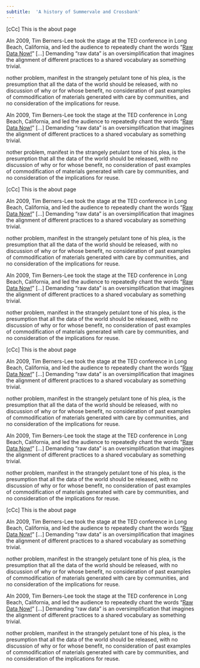 ```yaml
---
subtitle:  'A history of Summervale and Crossbank'
---
```


[cCc] This is the about page 

AIn 2009, Tim Berners-Lee took the stage at the TED conference in Long Beach, California, and led the audience to repeatedly chant the words “[Raw Data Now!](https://youtu.be/OM6XIICm_qo?t=630)” \[...] Demanding “raw data” is an oversimplification that imagines the alignment of different practices to a shared vocabulary as something trivial.

nother problem, manifest in the strangely petulant tone of his plea, is the presumption that all the data of the world should be released, with no discussion of why or for whose benefit, no consideration of past examples of commodification of materials generated with care by communities, and no consideration of the implications for reuse.

AIn 2009, Tim Berners-Lee took the stage at the TED conference in Long Beach, California, and led the audience to repeatedly chant the words “[Raw Data Now!](https://youtu.be/OM6XIICm_qo?t=630)” \[...] Demanding “raw data” is an oversimplification that imagines the alignment of different practices to a shared vocabulary as something trivial.

nother problem, manifest in the strangely petulant tone of his plea, is the presumption that all the data of the world should be released, with no discussion of why or for whose benefit, no consideration of past examples of commodification of materials generated with care by communities, and no consideration of the implications for reuse.

[cCc] This is the about page 

AIn 2009, Tim Berners-Lee took the stage at the TED conference in Long Beach, California, and led the audience to repeatedly chant the words “[Raw Data Now!](https://youtu.be/OM6XIICm_qo?t=630)” \[...] Demanding “raw data” is an oversimplification that imagines the alignment of different practices to a shared vocabulary as something trivial.

nother problem, manifest in the strangely petulant tone of his plea, is the presumption that all the data of the world should be released, with no discussion of why or for whose benefit, no consideration of past examples of commodification of materials generated with care by communities, and no consideration of the implications for reuse.

AIn 2009, Tim Berners-Lee took the stage at the TED conference in Long Beach, California, and led the audience to repeatedly chant the words “[Raw Data Now!](https://youtu.be/OM6XIICm_qo?t=630)” \[...] Demanding “raw data” is an oversimplification that imagines the alignment of different practices to a shared vocabulary as something trivial.

nother problem, manifest in the strangely petulant tone of his plea, is the presumption that all the data of the world should be released, with no discussion of why or for whose benefit, no consideration of past examples of commodification of materials generated with care by communities, and no consideration of the implications for reuse.

[cCc] This is the about page 

AIn 2009, Tim Berners-Lee took the stage at the TED conference in Long Beach, California, and led the audience to repeatedly chant the words “[Raw Data Now!](https://youtu.be/OM6XIICm_qo?t=630)” \[...] Demanding “raw data” is an oversimplification that imagines the alignment of different practices to a shared vocabulary as something trivial.

nother problem, manifest in the strangely petulant tone of his plea, is the presumption that all the data of the world should be released, with no discussion of why or for whose benefit, no consideration of past examples of commodification of materials generated with care by communities, and no consideration of the implications for reuse.

AIn 2009, Tim Berners-Lee took the stage at the TED conference in Long Beach, California, and led the audience to repeatedly chant the words “[Raw Data Now!](https://youtu.be/OM6XIICm_qo?t=630)” \[...] Demanding “raw data” is an oversimplification that imagines the alignment of different practices to a shared vocabulary as something trivial.

nother problem, manifest in the strangely petulant tone of his plea, is the presumption that all the data of the world should be released, with no discussion of why or for whose benefit, no consideration of past examples of commodification of materials generated with care by communities, and no consideration of the implications for reuse.

[cCc] This is the about page 

AIn 2009, Tim Berners-Lee took the stage at the TED conference in Long Beach, California, and led the audience to repeatedly chant the words “[Raw Data Now!](https://youtu.be/OM6XIICm_qo?t=630)” \[...] Demanding “raw data” is an oversimplification that imagines the alignment of different practices to a shared vocabulary as something trivial.

nother problem, manifest in the strangely petulant tone of his plea, is the presumption that all the data of the world should be released, with no discussion of why or for whose benefit, no consideration of past examples of commodification of materials generated with care by communities, and no consideration of the implications for reuse.

AIn 2009, Tim Berners-Lee took the stage at the TED conference in Long Beach, California, and led the audience to repeatedly chant the words “[Raw Data Now!](https://youtu.be/OM6XIICm_qo?t=630)” \[...] Demanding “raw data” is an oversimplification that imagines the alignment of different practices to a shared vocabulary as something trivial.

nother problem, manifest in the strangely petulant tone of his plea, is the presumption that all the data of the world should be released, with no discussion of why or for whose benefit, no consideration of past examples of commodification of materials generated with care by communities, and no consideration of the implications for reuse.


